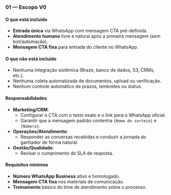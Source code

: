 ### 01 — Escopo V0

#### O que está incluído
- **Entrada única** via WhatsApp com mensagem CTA pré-definida.
- **Atendimento humano** livre e natural após a primeira mensagem (sem bot/automação).
- **Mensagem CTA fixa** para entrada do cliente no WhatsApp.

#### O que não está incluído
- Nenhuma integração sistêmica (Braze, banco de dados, S3, CRMs, etc.).
- Nenhuma coleta automatizada de documentos, upload ou verificação.
- Nenhum controle automático de prazos, lembretes ou status.

#### Responsabilidades
- **Marketing/CRM**:
  - Configurar o CTA com o texto exato e o link para o WhatsApp oficial.
  - Garantir que a mensagem padrão contenha `{Nome do sorteio}` e `{Número}`.
- **Operações/Atendimento**:
  - Responder as conversas recebidas e conduzir a jornada do ganhador de forma natural.
- **Gestão/Qualidade**:
  - Revisar o cumprimento do SLA de resposta.

#### Requisitos mínimos
- **Número WhatsApp Business** ativo e homologado.
- **Mensagem CTA fixa** nos materiais de comunicação.
- **Treinamento** básico do time de atendimento sobre o processo.


